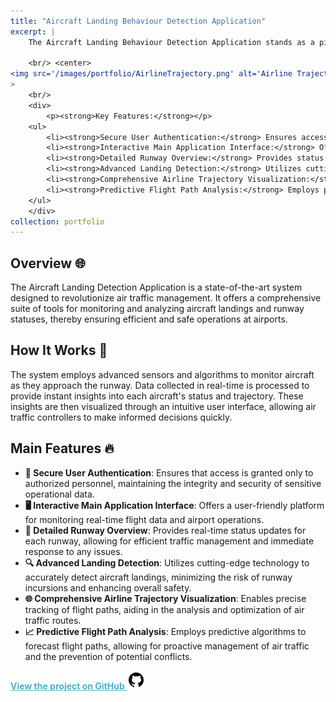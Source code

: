 ```yaml
---
title: "Aircraft Landing Behaviour Detection Application"
excerpt: |
    The Aircraft Landing Behaviour Detection Application stands as a pivotal innovation in air traffic control technology, setting new standards for safety, efficiency, and data-driven decision-making in airport operations. This project brings forth a paradigm shift in managing aircraft landings and runway statuses by providing real-time, actionable insights. Leveraging advanced algorithms and state-of-the-art sensor technology, the application ensures a seamless interface for air traffic controllers, enhancing their ability to monitor, predict, and act upon dynamic flight patterns and runway conditions.
    
    <br/> <center>
<img src='/images/portfolio/AirlineTrajectory.png' alt='Airline Trajectory Detail' style='width: 400px; display: inline-block;'> <img src='/images/portfolio/Predictedflight.png' alt='Airline Trajectory' style='width: 400px; display: inline-block; margin-right: 10px;'></center>
>
    <br/>
    <div>
        <p><strong>Key Features:</strong></p>
    <ul>
        <li><strong>Secure User Authentication:</strong> Ensures access is granted only to authorized personnel, maintaining the integrity and security of sensitive operational data.</li>
        <li><strong>Interactive Main Application Interface:</strong> Offers a user-friendly platform for monitoring real-time flight data and airport operations.</li>
        <li><strong>Detailed Runway Overview:</strong> Provides status updates for each runway, allowing for efficient traffic management.</li>
        <li><strong>Advanced Landing Detection:</strong> Utilizes cutting-edge technology for accurate landing insights.</li>
        <li><strong>Comprehensive Airline Trajectory Visualization:</strong> Enables precise tracking of flight paths for optimal route analysis.</li>
        <li><strong>Predictive Flight Path Analysis:</strong> Employs predictive algorithms for proactive air traffic management.</li>
    </ul>
    </div>
collection: portfolio
---
```


## Overview 🌐
The Aircraft Landing Detection Application is a state-of-the-art system designed to revolutionize air traffic management. It offers a comprehensive suite of tools for monitoring and analyzing aircraft landings and runway statuses, thereby ensuring efficient and safe operations at airports.

## How It Works 🧐
The system employs advanced sensors and algorithms to monitor aircraft as they approach the runway. Data collected in real-time is processed to provide instant insights into each aircraft's status and trajectory. These insights are then visualized through an intuitive user interface, allowing air traffic controllers to make informed decisions quickly.

## Main Features 🔥
- **🔐 Secure User Authentication**: Ensures that access is granted only to authorized personnel, maintaining the integrity and security of sensitive operational data.
- **🖥️ Interactive Main Application Interface**: Offers a user-friendly platform for monitoring real-time flight data and airport operations.
- **🛫 Detailed Runway Overview**: Provides real-time status updates for each runway, allowing for efficient traffic management and immediate response to any issues.
- **🔍 Advanced Landing Detection**: Utilizes cutting-edge technology to accurately detect aircraft landings, minimizing the risk of runway incursions and enhancing overall safety.
- **🌐 Comprehensive Airline Trajectory Visualization**: Enables precise tracking of flight paths, aiding in the analysis and optimization of air traffic routes.
- **📈 Predictive Flight Path Analysis**: Employs predictive algorithms to forecast flight paths, allowing for proactive management of air traffic and the prevention of potential conflicts.


<a href="https://github.com/mdalmaruf/AircraftLandingDetection.git" style="color:#52adc8;"><strong>View the project on GitHub ![GitHub](/images/icons8-github-30.png)</strong></a>
